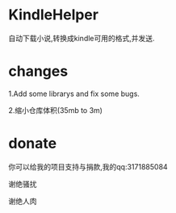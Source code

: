 # KindleHelper
自动下载小说,转换成kindle可用的格式,并发送.

# changes
1.Add some librarys and fix some bugs.

2.缩小仓库体积(35mb to 3m)

# donate
你可以给我的项目支持与捐款,我的qq:3171885084

谢绝骚扰

谢绝人肉